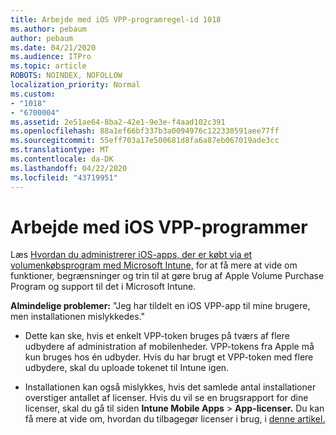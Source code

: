 ```yaml
---
title: Arbejde med iOS VPP-programregel-id 1018
ms.author: pebaum
author: pebaum
ms.date: 04/21/2020
ms.audience: ITPro
ms.topic: article
ROBOTS: NOINDEX, NOFOLLOW
localization_priority: Normal
ms.custom:
- "1018"
- "6700004"
ms.assetid: 2e51ae64-8ba2-42e1-9e3e-f4aad102c391
ms.openlocfilehash: 88a1ef66bf337b3a0094976c122330591aee77ff
ms.sourcegitcommit: 55eff703a17e500681d8fa6a87eb067019ade3cc
ms.translationtype: MT
ms.contentlocale: da-DK
ms.lasthandoff: 04/22/2020
ms.locfileid: "43719951"
---
```

# <a name="working-with-ios-vpp-applications"></a>Arbejde med iOS VPP-programmer

Læs [Hvordan du administrerer iOS-apps, der er købt via et volumenkøbsprogram med Microsoft Intune,](https://docs.microsoft.com/intune/vpp-apps-ios) for at få mere at vide om funktioner, begrænsninger og trin til at gøre brug af Apple Volume Purchase Program og support til det i Microsoft Intune.
  
 **Almindelige problemer:** "Jeg har tildelt en iOS VPP-app til mine brugere, men installationen mislykkedes."
  
- Dette kan ske, hvis et enkelt VPP-token bruges på tværs af flere udbydere af administration af mobilenheder. VPP-tokens fra Apple må kun bruges hos én udbyder. Hvis du har brugt et VPP-token med flere udbydere, skal du uploade tokenet til Intune igen.

- Installationen kan også mislykkes, hvis det samlede antal installationer overstiger antallet af licenser. Hvis du vil se en brugsrapport for dine licenser, skal du gå til siden **Intune Mobile Apps** \> **App-licenser.** Du kan få mere at vide om, hvordan du tilbagegør licenser i brug, i [denne artikel.](https://docs.microsoft.com/intune/vpp-apps-ios#revoking-app-licenses-and-deleting-tokens)
